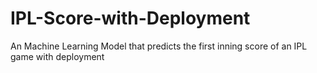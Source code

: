 # IPL-Score-with-Deployment
An Machine Learning Model that predicts the first inning score of an IPL game with deployment
